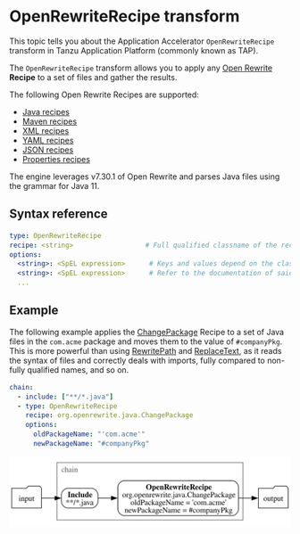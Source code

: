 # OpenRewriteRecipe transform

This topic tells you about the Application Accelerator `OpenRewriteRecipe` transform in Tanzu Application Platform (commonly known as TAP).

The `OpenRewriteRecipe` transform allows you to apply any [Open Rewrite](https://docs.openrewrite.org/)
**Recipe** to a set of files and gather the results.

The following Open Rewrite Recipes are supported:

- [Java recipes](https://docs.openrewrite.org/reference/recipes/java)
- [Maven recipes](https://docs.openrewrite.org/reference/recipes/maven)
- [XML recipes](https://docs.openrewrite.org/reference/recipes/xml)
- [YAML recipes](https://docs.openrewrite.org/reference/recipes/yaml)
- [JSON recipes](https://docs.openrewrite.org/reference/recipes/json)
- [Properties recipes](https://docs.openrewrite.org/reference/recipes/properties)

The engine leverages v7.30.1 of Open Rewrite and parses Java files using the grammar for Java 11.

## <a id="syntax-ref"></a>Syntax reference

```yaml
type: OpenRewriteRecipe
recipe: <string>                  # Full qualified classname of the recipe
options:
  <string>: <SpEL expression>      # Keys and values depend on the class of the recipe
  <string>: <SpEL expression>      # Refer to the documentation of said recipe
  ...
```

## <a id="example"></a>Example

The following example applies the [ChangePackage](https://docs.openrewrite.org/reference/recipes/java/changepackage)
Recipe to a set of Java files in the `com.acme` package and moves them to the value
of `#companyPkg`. This is more powerful than using [RewritePath](rewrite-path.md)
and [ReplaceText](replace-text.md), as it reads the syntax of files and
correctly deals with imports, fully compared to non-fully qualified names, and so on.

```yaml
chain:
  - include: ["**/*.java"]
  - type: OpenRewriteRecipe
    recipe: org.openrewrite.java.ChangePackage
    options:
      oldPackageName: "'com.acme'"
      newPackageName: "#companyPkg"
```

![Diagram showing an OpenRewriteRecipe transform.](images/open-rewrite-recipe.svg)
